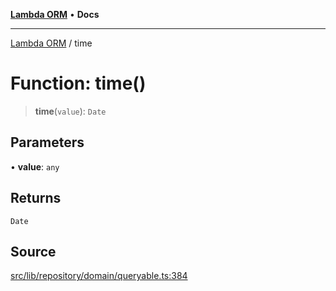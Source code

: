 [**Lambda ORM**](../README.md) • **Docs**

***

[Lambda ORM](../README.md) / time

# Function: time()

> **time**(`value`): `Date`

## Parameters

• **value**: `any`

## Returns

`Date`

## Source

[src/lib/repository/domain/queryable.ts:384](https://github.com/lambda-orm/lambdaorm-base/blob/1d2abad50f28511cd0e6125c8c883a452d54160f/src/lib/repository/domain/queryable.ts#L384)
